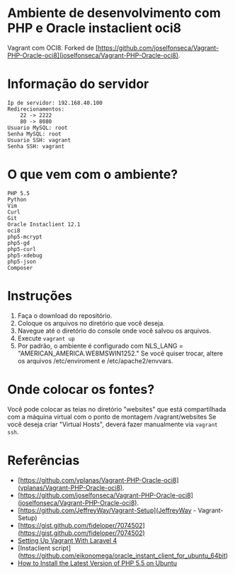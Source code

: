Ambiente de desenvolvimento com PHP e Oracle instaclient oci8
=============================

Vagrant com OCI8. Forked de [https://github.com/joselfonseca/Vagrant-PHP-Oracle-oci8](joselfonseca/Vagrant-PHP-Oracle-oci8).

Informação do servidor
=============================

	Ip de servidor: 192.168.40.100
	Redirecionamentos:
		22 -> 2222
		80 -> 8080
	Usuario MySQL: root
	Senha MySQL: root
	Usuario SSH: vagrant
	Senha SSH: vagrant

O que vem com o ambiente?
=============================

	PHP 5.5
	Python
	Vim
	Curl
	Git
	Oracle Instaclient 12.1
	oci8
	php5-mcrypt
	php5-gd
	php5-curl
	php5-xdebug
	php5-json
	Composer

Instruções
=============================

1. Faça o download do repositório.
2. Coloque os arquivos no diretório que você deseja.
3. Navegue até o diretório do console onde você salvou os arquivos.
4. Execute `vagrant up`
5. Por padrão, o ambiente é configurado com NLS_LANG = "AMERICAN_AMERICA.WE8MSWIN1252." Se você quiser trocar, altere os arquivos /etc/enviroment e /etc/apache2/envvars.

Onde colocar os fontes?
============================

Você pode colocar as teias no diretório "websites" que está compartilhada com a máquina virtual com o ponto de montagem /vagrant/websites
Se você deseja criar "Virtual Hosts", deverá fazer manualmente via `vagrant ssh`.

Referências
============================
- [https://github.com/vplanas/Vagrant-PHP-Oracle-oci8](vplanas/Vagrant-PHP-Oracle-oci8).
- [https://github.com/joselfonseca/Vagrant-PHP-Oracle-oci8](joselfonseca/Vagrant-PHP-Oracle-oci8).
- [https://github.com/JeffreyWay/Vagrant-Setup](JeffreyWay - Vagrant-Setup)
- [https://gist.github.com/fideloper/7074502](https://gist.github.com/fideloper/7074502)
- [Setting Up Vagrant With Laravel 4](http://culttt.com/2013/06/17/setting-up-vagrant-with-laravel-4/)
- [Instaclient script] (https://github.com/eikonomega/oracle_instant_client_for_ubuntu_64bit)
- [How to Install the Latest Version of PHP 5.5 on Ubuntu](http://www.dev-metal.com/how-to-setup-latest-version-of-php-5-5-on-ubuntu-12-04-lts/)

